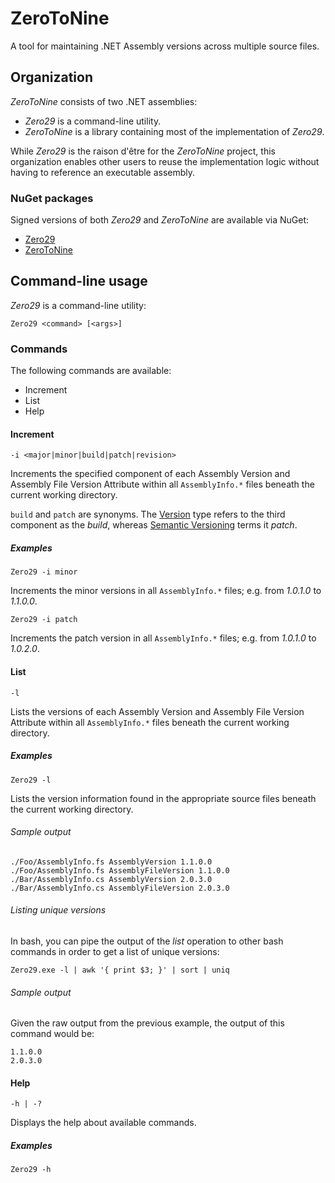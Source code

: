 # ZeroToNine

A tool for maintaining .NET Assembly versions across multiple source files.

## Organization

*ZeroToNine* consists of two .NET assemblies:

- *Zero29* is a command-line utility.
- *ZeroToNine* is a library containing most of the implementation of *Zero29*.

While *Zero29* is the raison d'être for the *ZeroToNine* project, this organization enables other users to reuse the implementation logic without having to reference an executable assembly.

### NuGet packages

Signed versions of both *Zero29* and *ZeroToNine* are available via NuGet:

- [Zero29](https://www.nuget.org/packages/Zero29)
- [ZeroToNine](https://www.nuget.org/packages/ZeroToNine) 

## Command-line usage

*Zero29* is a command-line utility:

```
Zero29 <command> [<args>]
```

### Commands

The following commands are available:

- Increment
- List
- Help

#### Increment 

```
-i <major|minor|build|patch|revision>
```

Increments the specified component of each Assembly Version and Assembly File Version Attribute within all `AssemblyInfo.*` files beneath the current working directory.

`build` and `patch` are synonyms. The [Version](http://msdn.microsoft.com/en-us/library/system.version.aspx) type refers to the third component as the *build*, whereas [Semantic Versioning](http://semver.org) terms it *patch*.

##### Examples

```
Zero29 -i minor
```

Increments the minor versions in all `AssemblyInfo.*` files; e.g. from *1.0.1.0* to *1.1.0.0*.

```
Zero29 -i patch
```

Increments the patch version in all `AssemblyInfo.*` files; e.g. from *1.0.1.0* to *1.0.2.0*.

#### List

```
-l
```

Lists the versions of each Assembly Version and Assembly File Version Attribute within all `AssemblyInfo.*` files beneath the current working directory.

##### Examples

```
Zero29 -l
```

Lists the version information found in the appropriate source files beneath the current working directory.

###### Sample output

```
./Foo/AssemblyInfo.fs AssemblyVersion 1.1.0.0
./Foo/AssemblyInfo.fs AssemblyFileVersion 1.1.0.0
./Bar/AssemblyInfo.cs AssemblyVersion 2.0.3.0
./Bar/AssemblyInfo.cs AssemblyFileVersion 2.0.3.0
```

###### Listing unique versions

In bash, you can pipe the output of the *list* operation to other bash commands in order to get a list of unique versions:

```
Zero29.exe -l | awk '{ print $3; }' | sort | uniq
```

###### Sample output

Given the raw output from the previous example, the output of this command would be:

```
1.1.0.0
2.0.3.0
```

#### Help

```
-h | -?
```

Displays the help about available commands.

##### Examples

```
Zero29 -h
```
